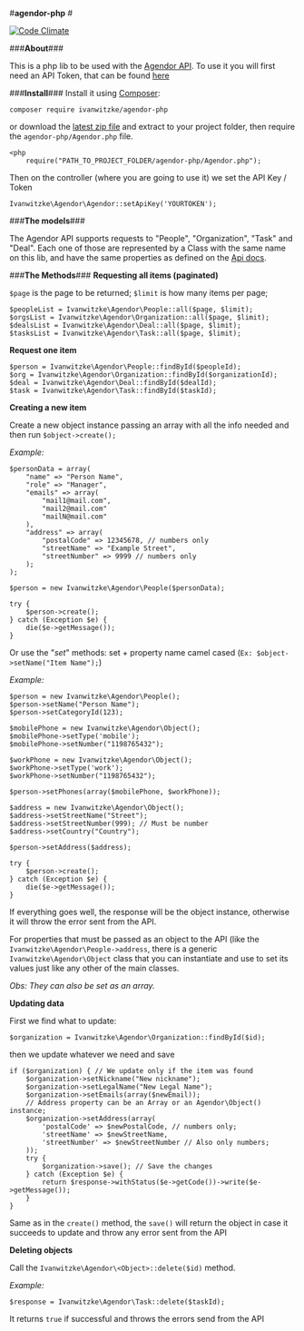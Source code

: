 #**agendor-php** #

[![Code Climate](https://codeclimate.com/github/ivanwitzke/agendor-php/badges/gpa.svg)](https://codeclimate.com/github/ivanwitzke/agendor-php)

###**About**###

This is a php lib to be used with the [Agendor API](http://www.agendor.com.br).
To use it you will first need an API Token, that can be found [here](https://web.agendor.com.br/sistema/integracoes/)

###**Install**###
Install it using [Composer](https://getcomposer.org/):

`composer require ivanwitzke/agendor-php`

or download the [latest zip file](https://github.com/ivanwitzke/agendor-php/archive/master.zip) and extract to your project folder, then require the `agendor-php/Agendor.php` file.

    <php
        require("PATH_TO_PROJECT_FOLDER/agendor-php/Agendor.php");
        

 
Then on the controller (where you are going to use it) we set the API Key / Token

`Ivanwitzke\Agendor\Agendor::setApiKey('YOURTOKEN');`

###**The models**###

The Agendor API supports requests to "People", "Organization", "Task" and "Deal". Each one of those are represented by a Class with the same name on this lib, and have the same properties as defined on the [Api docs](http://docs.agendor.apiary.io).

###**The Methods**###
**Requesting all items (paginated)**

   `$page` is the page to be returned;
   `$limit` is how many items per page;

    $peopleList = Ivanwitzke\Agendor\People::all($page, $limit);
    $orgsList = Ivanwitzke\Agendor\Organization::all($page, $limit);
    $dealsList = Ivanwitzke\Agendor\Deal::all($page, $limit);
    $tasksList = Ivanwitzke\Agendor\Task::all($page, $limit);

**Request one item**

    $person = Ivanwitzke\Agendor\People::findById($peopleId);
    $org = Ivanwitzke\Agendor\Organization::findById($organizationId);
    $deal = Ivanwitzke\Agendor\Deal::findById($dealId);
    $task = Ivanwitzke\Agendor\Task::findById($taskId);

**Creating a new item**

Create a new object instance passing an array with all the info needed and then run `$object->create();`

*Example:*

    $personData = array(
	    "name" => "Person Name",
	    "role" => "Manager",
	    "emails" => array(
		    "mail1@mail.com",
			"mail2@mail.com"
			"mailN@mail.com"
	    ),
	    "address" => array(
			"postalCode" => 12345678, // numbers only
			"streetName" => "Example Street",
			"streetNumber" => 9999 // numbers only
	    );
    );
    
    $person = new Ivanwitzke\Agendor\People($personData);
	
	try {
		$person->create();
	} catch (Exception $e) {
		die($e->getMessage());
	}

Or use the "*set*" methods:
set + property name camel cased (`Ex: $object->setName("Item Name");`)

*Example:*

    $person = new Ivanwitzke\Agendor\People();
    $person->setName("Person Name");
    $person->setCategoryId(123);

    $mobilePhone = new Ivanwitzke\Agendor\Object();
    $mobilePhone->setType('mobile');
    $mobilePhone->setNumber("1198765432");

    $workPhone = new Ivanwitzke\Agendor\Object();
    $workPhone->setType('work');
    $workPhone->setNumber("1198765432");

    $person->setPhones(array($mobilePhone, $workPhone));
    
    $address = new Ivanwitzke\Agendor\Object();
    $address->setStreetName("Street");
    $address->setStreetNumber(999); // Must be number
    $address->setCountry("Country");

    $person->setAddress($address);
   	
   	try {
		$person->create();
	} catch (Exception $e) {
		die($e->getMessage());
	}

If everything goes well, the response will be the object instance, otherwise it will throw the error sent from the API.

For properties that must be passed as an object to the API (like the `Ivanwitzke\Agendor\People->address`, there is a generic `Ivanwitzke\Agendor\Object` class that you can instantiate and use to set  its values just like any other of the main classes.

*Obs: They can also be set as an array.*

**Updating data**

First we find what to update:
    
`$organization = Ivanwitzke\Agendor\Organization::findById($id);`

then we update whatever we need and save

    if ($organization) { // We update only if the item was found
        $organization->setNickname("New nickname");
        $organization->setLegalName("New Legal Name");
        $organization->setEmails(array($newEmail));
        // Address property can be an Array or an Agendor\Object() instance;
        $organization->setAddress(array(
            'postalCode' => $newPostalCode, // numbers only;
            'streetName' => $newStreetName,
            'streetNumber' => $newStreetNumber // Also only numbers;
        ));
        try {
            $organization->save(); // Save the changes
        } catch (Exception $e) {
            return $response->withStatus($e->getCode())->write($e->getMessage());
        }
    }

Same as in the `create()` method, the `save()` will return the object in case it succeeds to update and throw any error sent from the API


**Deleting objects**

Call the `Ivanwitzke\Agendor\<Object>::delete($id)` method.

*Example:*

    $response = Ivanwitzke\Agendor\Task::delete($taskId);

It returns `true` if successful and throws the errors send from the API
